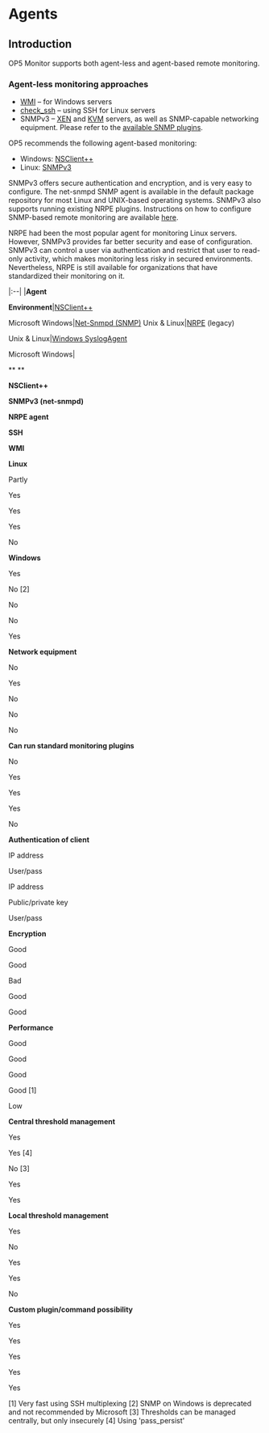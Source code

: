 # Agents

## **Introduction**

OP5 Monitor supports both agent-less and agent-based remote monitoring.

### Agent-less monitoring approaches

- [WMI](https://kb.op5.com/x/2oEK) – for Windows servers
- [check\_ssh](https://kb.op5.com/x/-gtS) – using SSH for Linux servers
- SNMPv3 – [XEN](https://kb.op5.com/x/joIK) and [KVM](https://kb.op5.com/x/jIIK) servers, as well as SNMP-capable networking equipment. Please refer to the [available SNMP plugins](https://kb.op5.com/x/2wtS).

OP5 recommends the following agent-based monitoring:

- Windows: [NSClient++](op5_NSClient++)
- Linux: [SNMPv3](https://kb.op5.com/pages/viewpage.action?pageId=14648365)

SNMPv3 offers secure authentication and encryption, and is very easy to configure. The net-snmpd SNMP agent is available in the default package repository for most Linux and UNIX-based operating systems. SNMPv3 also supports running existing NRPE plugins. Instructions on how to configure SNMP-based remote monitoring are available [here](https://kb.op5.com/x/LYTf).

NRPE had been the most popular agent for monitoring Linux servers. However, SNMPv3 provides far better security and ease of configuration. SNMPv3 can control a user via authentication and restrict that user to read-only activity, which makes monitoring less risky in secured environments. Nevertheless, NRPE is still available for organizations that have standardized their monitoring on it.

|:--|
|**Agent**

**Environment**|[NSClient++](op5_NSClient++)

Microsoft Windows|[Net-Snmpd (SNMP)](https://kb.op5.com/x/LYTf)
Unix & Linux|[NRPE](NRPE) (legacy)

Unix & Linux|[Windows SyslogAgent](Windows_SyslogAgent)

Microsoft Windows|

** **

**NSClient++**

**SNMPv3 (net-snmpd)**

**NRPE agent**

**SSH**

**WMI**

**Linux**

Partly

Yes

Yes

Yes

No

**Windows**

Yes

No [2]

No

No

Yes

**Network equipment**

No

Yes

No

No

No

**Can run standard monitoring plugins**

No

Yes

Yes

Yes

No

**Authentication of client**

IP address

User/pass

IP address

Public/private key

User/pass

**Encryption**

Good

Good

Bad

Good

Good

**Performance**

Good

Good

Good

Good [1]

Low

**Central threshold management**

Yes

Yes [4]

No [3]

Yes

Yes

**Local threshold management**

Yes

No

Yes

Yes

No

**Custom plugin/command possibility**

Yes

Yes

Yes

Yes

Yes

[1] Very fast using SSH multiplexing
[2] SNMP on Windows is deprecated and not recommended by Microsoft
[3] Thresholds can be managed centrally, but only insecurely
[4] Using 'pass\_persist'
